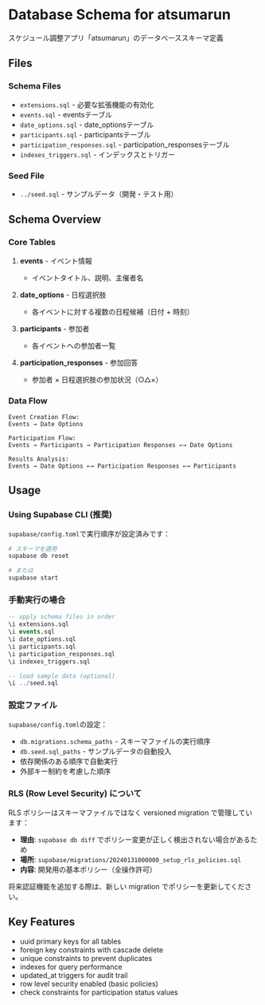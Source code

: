# Database Schema for atsumarun

スケジュール調整アプリ「atsumarun」のデータベーススキーマ定義

## Files

### Schema Files

- `extensions.sql` - 必要な拡張機能の有効化
- `events.sql` - eventsテーブル
- `date_options.sql` - date_optionsテーブル
- `participants.sql` - participantsテーブル
- `participation_responses.sql` - participation_responsesテーブル
- `indexes_triggers.sql` - インデックスとトリガー

### Seed File

- `../seed.sql` - サンプルデータ（開発・テスト用）

## Schema Overview

### Core Tables

1. **events** - イベント情報
   - イベントタイトル、説明、主催者名

2. **date_options** - 日程選択肢
   - 各イベントに対する複数の日程候補（日付 + 時刻）

3. **participants** - 参加者
   - 各イベントへの参加者一覧

4. **participation_responses** - 参加回答
   - 参加者 × 日程選択肢の参加状況（○△×）

### Data Flow

```
Event Creation Flow:
Events → Date Options

Participation Flow:
Events → Participants → Participation Responses ←→ Date Options

Results Analysis:
Events → Date Options ←→ Participation Responses ←→ Participants
```

## Usage

### Using Supabase CLI (推奨)

`supabase/config.toml`で実行順序が設定済みです：

```bash
# スキーマを適用
supabase db reset

# または
supabase start
```

### 手動実行の場合

```sql
-- apply schema files in order
\i extensions.sql
\i events.sql
\i date_options.sql
\i participants.sql
\i participation_responses.sql
\i indexes_triggers.sql

-- load sample data (optional) 
\i ../seed.sql
```

### 設定ファイル

`supabase/config.toml`の設定：
- `db.migrations.schema_paths` - スキーマファイルの実行順序
- `db.seed.sql_paths` - サンプルデータの自動投入
- 依存関係のある順序で自動実行
- 外部キー制約を考慮した順序

### RLS (Row Level Security) について

RLS ポリシーはスキーマファイルではなく versioned migration で管理しています：

- **理由**: `supabase db diff` でポリシー変更が正しく検出されない場合があるため
- **場所**: `supabase/migrations/20240131000000_setup_rls_policies.sql`
- **内容**: 開発用の基本ポリシー（全操作許可）

将来認証機能を追加する際は、新しい migration でポリシーを更新してください。

## Key Features

- uuid primary keys for all tables
- foreign key constraints with cascade delete
- unique constraints to prevent duplicates
- indexes for query performance
- updated_at triggers for audit trail
- row level security enabled (basic policies)
- check constraints for participation status values
